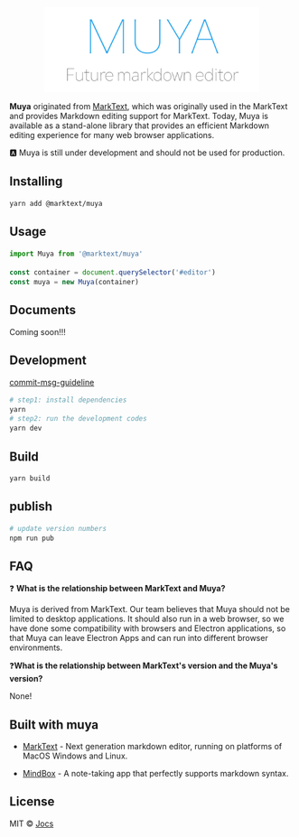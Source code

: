 <p  align="center"><img  src="./public/logo.jpg"  alt="muya"  height="150"></p>



**Muya** originated from [MarkText](https://github.com/marktext/marktext), which was originally used in the MarkText and provides Markdown editing support for MarkText. Today, Muya is available as a stand-alone library that provides an efficient Markdown editing experience for many web browser applications.

:a: Muya is still under development and should not be used for production.

## Installing

```sh
yarn add @marktext/muya
```

## Usage

```javascript
import Muya from '@marktext/muya'

const container = document.querySelector('#editor')
const muya = new Muya(container)
```

## Documents

Coming soon!!!

## Development

[commit-msg-guideline](https://github.com/angular/angular/blob/master/CONTRIBUTING.md#-commit-message-guidelines)

```sh
# step1: install dependencies
yarn
# step2: run the development codes
yarn dev
```

## Build

```sh
yarn build
```

## publish

```sh
# update version numbers
npm run pub
```

## FAQ

❓ **What is the relationship between MarkText and Muya?**

Muya is derived from MarkText. Our team believes that Muya should not be limited to desktop applications. It should also run in a web browser, so we have done some compatibility with browsers and Electron applications, so that Muya can leave Electron Apps and can run into different browser environments.

❓**What is the relationship between MarkText's version and the Muya's version?**

None!

## Built with muya

- [MarkText](https://github.com/marktext/marktext) - Next generation markdown editor, running on platforms of MacOS Windows and Linux.

- [MindBox](https://www.mindbox.cc/) - A note-taking app that perfectly supports markdown syntax.

## License

MIT © [Jocs](https://github.com/Jocs)
